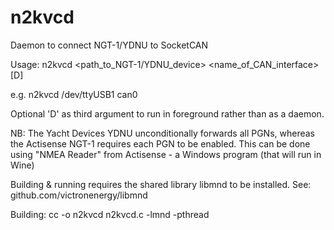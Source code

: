 # n2kvcd
Daemon to connect NGT-1/YDNU to SocketCAN

Usage: n2kvcd <path_to_NGT-1/YDNU_device> <name_of_CAN_interface> [D]

e.g. n2kvcd /dev/ttyUSB1 can0

Optional 'D' as third argument to run in foreground rather than as a daemon.

NB: The Yacht Devices YDNU unconditionally forwards all PGNs, whereas the Actisense NGT-1
requires each PGN to be enabled. This can be done using "NMEA Reader" from Actisense - a Windows program (that will run in Wine)

Building & running requires the shared library libmnd to be installed. See: github.com/victronenergy/libmnd

Building: cc -o n2kvcd n2kvcd.c -lmnd -pthread

